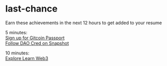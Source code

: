 # last-chance
Earn these achievements in the next 12 hours to get added to your resume

5 minutes:
<br>
[Sign up for Gitcoin Passport](https://passport.gitcoin.co/)
<br>
[Follow DAO Cred on Snapshot](https://snapshot.org/#/skylordafk.eth)

10 minutes: <br>
[Explore Learn Web3](https://learnweb3.io/)
